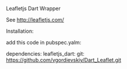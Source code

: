 Leafletjs Dart Wrapper 

See http://leafletjs.com/

Installation:

add this code in pubspec.yalm:

dependencies:
  leafletjs_dart:
    git: https://github.com/vgordievskiy/Dart_Leaflet.git